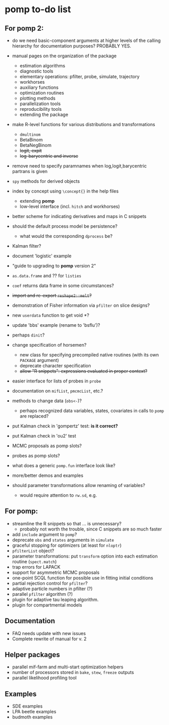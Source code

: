 # pomp to-do list

## For pomp 2:

- do we need basic-component arguments at higher levels of the calling hierarchy for documentation purposes?  PROBABLY YES.
- manual pages on the organization of the package
    - estimation algorithms
    - diagnostic tools
    - elementary operations: pfilter, probe, simulate, trajectory
    - workhorses
    - auxiliary functions
    - optimization routines
    - plotting methods
    - parallelization tools
    - reproducibility tools
    - extending the package
- make R-level functions for various distributions and transformations
	- `dmultinom`
	- BetaBinom
	- BetaNegBinom
	- ~~logit, expit~~
	- ~~log-barycentric and inverse~~
- remove need to specify paramnames when log,logit,barycentric partrans is given
- `spy` methods for derived objects
- index by concept using `\concept{}` in the help files
	- extending **pomp**
	- low-level interface (incl. `hitch` and workhorses)
- better scheme for indicating derivatives and maps in C snippets
- should the default process model be persistence?
	- what would the corresponding `dprocess` be?
- Kalman filter?
- document 'logistic' example

- "guide to upgrading to **pomp** version 2"
- `as.data.frame` and ?? for `listies`
- `coef` returns data frame in some circumstances?
- ~~import and re-export `reshape2::melt`?~~
- demonstration of Fisher information via `pfilter` on slice designs?
- new `userdata` function to get void *?
- update 'bbs' example (rename to 'bsflu')?

- perhaps `dinit`?
- change specification of horsemen?
	- new class for specifying precompiled native routines (with its own `PACKAGE` argument)
	- deprecate character specification
	- ~~allow "R snippets": expressions evaluated in proper context?~~
- easier interface for lists of probes in `probe`
- documentation on `mifList`, `pmcmcList`, etc.?
- methods to change data (`obs<-`)?
	- perhaps recognized data variables, states, covariates in calls to `pomp` are replaced?
- put Kalman check in 'gompertz' test: **is it correct?**
- put Kalman check in 'ou2' test
- MCMC proposals as pomp slots?
- probes as pomp slots?
- what does a generic `pomp.fun` interface look like?
- more/better demos and examples
- should parameter transformations allow renaming of variables?
	- would require attention to `rw.sd`, e.g.

## For pomp:

- streamline the R snippets so that ... is unnecessary?
	- probably not worth the trouble, since C snippets are so much faster
- add `include` argument to `pomp`?
- deprecate `obs` and `states` arguments in `simulate`
- graceful stopping for optimizers (at least for `nloptr`)
- `pfilterList` object?
- parameter transformations: put `transform` option into each estimation routine (`spect.match`)
- trap errors for LAPACK
- support for asymmetric MCMC proposals
- one-point SCQL function for possible use in fitting initial conditions
- partial rejection control for `pfilter`?
- adaptive particle numbers in pfilter (?)
- parallel `pfilter` algorithm (?)
- plugin for adaptive tau leaping algorithm.
- plugin for compartmental models

## Documentation

- FAQ needs update with new issues
- Complete rewrite of manual for v. 2

## Helper packages

- parallel mif-farm and multi-start optimization helpers
- number of processors stored in `bake`, `stew`, `freeze` outputs
- parallel likelihood profiling tool

## Examples

- SDE examples
- LPA beetle examples
- budmoth examples
